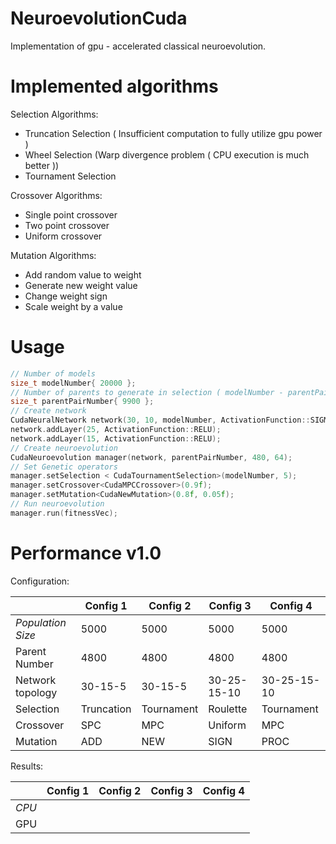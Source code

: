 # NeuroevolutionCuda

Implementation of gpu - accelerated classical neuroevolution.

# Implemented algorithms

Selection Algorithms:

- Truncation Selection ( Insufficient computation to fully utilize gpu power ) 
- Wheel Selection (Warp divergence problem ( CPU execution is much better ))
- Tournament Selection

Crossover Algorithms:

- Single point crossover
- Two point crossover
- Uniform crossover

Mutation Algorithms:

- Add random value to weight
- Generate new weight value
- Change weight sign
- Scale weight by a value

# Usage

```c
// Number of models
size_t modelNumber{ 20000 };
// Number of parents to generate in selection ( modelNumber - parentPairNumber * 2 = Elite selection)
size_t parentPairNumber{ 9900 };
// Create network
CudaNeuralNetwork network(30, 10, modelNumber, ActivationFunction::SIGMOID);
network.addLayer(25, ActivationFunction::RELU);
network.addLayer(15, ActivationFunction::RELU);
// Create neuroevolution
CudaNeuroevolution manager(network, parentPairNumber, 480, 64);
// Set Genetic operators
manager.setSelection < CudaTournamentSelection>(modelNumber, 5);
manager.setCrossover<CudaMPCCrossover>(0.9f);
manager.setMutation<CudaNewMutation>(0.8f, 0.05f);
// Run neuroevolution
manager.run(fitnessVec);
```

# Performance v1.0

Configuration:   

||Config 1|Config 2|Config 3|Config 4|  
|---|---|---|---|---|
|*Population Size*|5000|5000|5000|5000|
|Parent Number|4800|4800|4800|4800|
|Network topology|30-15-5|30-15-5|30-25-15-10|30-25-15-10|
|Selection|Truncation|Tournament|Roulette|Tournament|
|Crossover|SPC|MPC|Uniform|MPC|
|Mutation|ADD|NEW|SIGN|PROC|

Results: 

||Config 1|Config 2|Config 3|Config 4|  
|---|---|---|---|---|
|*CPU*|||||
|GPU|||||






